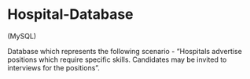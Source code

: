# Hospital-Database

(MySQL)

Database which represents the following scenario - “Hospitals advertise positions which require specific skills. Candidates may be invited to interviews for the positions”. 
